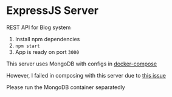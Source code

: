 # ExpressJS Server

REST API for Blog system

1. Install npm dependencies
2. `npm start`
3. App is ready on port `3000`

This server uses MongoDB with configs in [docker-compose](../docker-compose.yaml)

However, I failed in composing with this server due to [this issue](https://stackoverflow.com/questions/32105251/bcrypt-invalid-elf-header-with-docker-and-sails-js)

Please run the MongoDB container separatedly